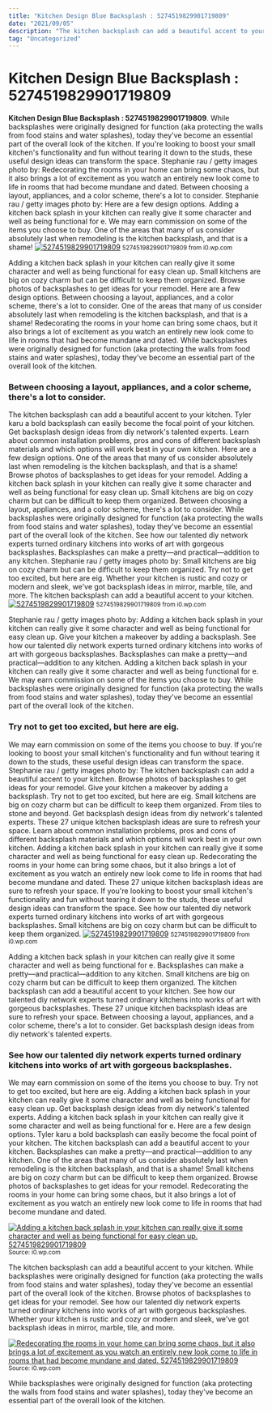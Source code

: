 ```yaml
---
title: "Kitchen Design Blue Backsplash : 5274519829901719809"
date: "2021/09/05"
description: "The kitchen backsplash can add a beautiful accent to your kitchen."
tag: "Uncategorized"
---
```


# Kitchen Design Blue Backsplash : 5274519829901719809
**Kitchen Design Blue Backsplash : 5274519829901719809**. While backsplashes were originally designed for function (aka protecting the walls from food stains and water splashes), today they&#039;ve become an essential part of the overall look of the kitchen. If you&#039;re looking to boost your small kitchen&#039;s functionality and fun without tearing it down to the studs, these useful design ideas can transform the space. Stephanie rau / getty images photo by: Redecorating the rooms in your home can bring some chaos, but it also brings a lot of excitement as you watch an entirely new look come to life in rooms that had become mundane and dated. Between choosing a layout, appliances, and a color scheme, there&#039;s a lot to consider.
Stephanie rau / getty images photo by: Here are a few design options. Adding a kitchen back splash in your kitchen can really give it some character and well as being functional for e. We may earn commission on some of the items you choose to buy. One of the areas that many of us consider absolutely last when remodeling is the kitchen backsplash, and that is a shame!
[![5274519829901719809](https://i0.wp.com/EML10644_50304925 "5274519829901719809")](https://i0.wp.com/EML10644_50304925)
<small>5274519829901719809 from i0.wp.com</small>

Adding a kitchen back splash in your kitchen can really give it some character and well as being functional for easy clean up. Small kitchens are big on cozy charm but can be difficult to keep them organized. Browse photos of backsplashes to get ideas for your remodel. Here are a few design options. Between choosing a layout, appliances, and a color scheme, there&#039;s a lot to consider. One of the areas that many of us consider absolutely last when remodeling is the kitchen backsplash, and that is a shame! Redecorating the rooms in your home can bring some chaos, but it also brings a lot of excitement as you watch an entirely new look come to life in rooms that had become mundane and dated. While backsplashes were originally designed for function (aka protecting the walls from food stains and water splashes), today they&#039;ve become an essential part of the overall look of the kitchen.

### Between choosing a layout, appliances, and a color scheme, there&#039;s a lot to consider.
The kitchen backsplash can add a beautiful accent to your kitchen. Tyler karu a bold backsplash can easily become the focal point of your kitchen. Get backsplash design ideas from diy network&#039;s talented experts. Learn about common installation problems, pros and cons of different backsplash materials and which options will work best in your own kitchen. Here are a few design options. One of the areas that many of us consider absolutely last when remodeling is the kitchen backsplash, and that is a shame! Browse photos of backsplashes to get ideas for your remodel. Adding a kitchen back splash in your kitchen can really give it some character and well as being functional for easy clean up. Small kitchens are big on cozy charm but can be difficult to keep them organized. Between choosing a layout, appliances, and a color scheme, there&#039;s a lot to consider. While backsplashes were originally designed for function (aka protecting the walls from food stains and water splashes), today they&#039;ve become an essential part of the overall look of the kitchen. See how our talented diy network experts turned ordinary kitchens into works of art with gorgeous backsplashes. Backsplashes can make a pretty—and practical—addition to any kitchen.
Stephanie rau / getty images photo by: Small kitchens are big on cozy charm but can be difficult to keep them organized. Try not to get too excited, but here are eig. Whether your kitchen is rustic and cozy or modern and sleek, we&#039;ve got backsplash ideas in mirror, marble, tile, and more. The kitchen backsplash can add a beautiful accent to your kitchen.
[![5274519829901719809](https://i0.wp.com/EML10644_50304925 "5274519829901719809")](https://i0.wp.com/EML10644_50304925)
<small>5274519829901719809 from i0.wp.com</small>

Stephanie rau / getty images photo by: Adding a kitchen back splash in your kitchen can really give it some character and well as being functional for easy clean up. Give your kitchen a makeover by adding a backsplash. See how our talented diy network experts turned ordinary kitchens into works of art with gorgeous backsplashes. Backsplashes can make a pretty—and practical—addition to any kitchen. Adding a kitchen back splash in your kitchen can really give it some character and well as being functional for e. We may earn commission on some of the items you choose to buy. While backsplashes were originally designed for function (aka protecting the walls from food stains and water splashes), today they&#039;ve become an essential part of the overall look of the kitchen.

### Try not to get too excited, but here are eig.
We may earn commission on some of the items you choose to buy. If you&#039;re looking to boost your small kitchen&#039;s functionality and fun without tearing it down to the studs, these useful design ideas can transform the space. Stephanie rau / getty images photo by: The kitchen backsplash can add a beautiful accent to your kitchen. Browse photos of backsplashes to get ideas for your remodel. Give your kitchen a makeover by adding a backsplash. Try not to get too excited, but here are eig. Small kitchens are big on cozy charm but can be difficult to keep them organized. From tiles to stone and beyond. Get backsplash design ideas from diy network&#039;s talented experts. These 27 unique kitchen backsplash ideas are sure to refresh your space. Learn about common installation problems, pros and cons of different backsplash materials and which options will work best in your own kitchen. Adding a kitchen back splash in your kitchen can really give it some character and well as being functional for easy clean up.
Redecorating the rooms in your home can bring some chaos, but it also brings a lot of excitement as you watch an entirely new look come to life in rooms that had become mundane and dated. These 27 unique kitchen backsplash ideas are sure to refresh your space. If you&#039;re looking to boost your small kitchen&#039;s functionality and fun without tearing it down to the studs, these useful design ideas can transform the space. See how our talented diy network experts turned ordinary kitchens into works of art with gorgeous backsplashes. Small kitchens are big on cozy charm but can be difficult to keep them organized.
[![5274519829901719809](https://i0.wp.com/EML10644_50304925 "5274519829901719809")](https://i0.wp.com/EML10644_50304925)
<small>5274519829901719809 from i0.wp.com</small>

Adding a kitchen back splash in your kitchen can really give it some character and well as being functional for e. Backsplashes can make a pretty—and practical—addition to any kitchen. Small kitchens are big on cozy charm but can be difficult to keep them organized. The kitchen backsplash can add a beautiful accent to your kitchen. See how our talented diy network experts turned ordinary kitchens into works of art with gorgeous backsplashes. These 27 unique kitchen backsplash ideas are sure to refresh your space. Between choosing a layout, appliances, and a color scheme, there&#039;s a lot to consider. Get backsplash design ideas from diy network&#039;s talented experts.

### See how our talented diy network experts turned ordinary kitchens into works of art with gorgeous backsplashes.
We may earn commission on some of the items you choose to buy. Try not to get too excited, but here are eig. Adding a kitchen back splash in your kitchen can really give it some character and well as being functional for easy clean up. Get backsplash design ideas from diy network&#039;s talented experts. Adding a kitchen back splash in your kitchen can really give it some character and well as being functional for e. Here are a few design options. Tyler karu a bold backsplash can easily become the focal point of your kitchen. The kitchen backsplash can add a beautiful accent to your kitchen. Backsplashes can make a pretty—and practical—addition to any kitchen. One of the areas that many of us consider absolutely last when remodeling is the kitchen backsplash, and that is a shame! Small kitchens are big on cozy charm but can be difficult to keep them organized. Browse photos of backsplashes to get ideas for your remodel. Redecorating the rooms in your home can bring some chaos, but it also brings a lot of excitement as you watch an entirely new look come to life in rooms that had become mundane and dated.


[![Adding a kitchen back splash in your kitchen can really give it some character and well as being functional for easy clean up. 5274519829901719809](https://i0.wp.com/EML10644_50304925 "5274519829901719809")](https://i0.wp.com/EML10644_50304925)
<small>Source: i0.wp.com</small>

The kitchen backsplash can add a beautiful accent to your kitchen. While backsplashes were originally designed for function (aka protecting the walls from food stains and water splashes), today they&#039;ve become an essential part of the overall look of the kitchen. Browse photos of backsplashes to get ideas for your remodel. See how our talented diy network experts turned ordinary kitchens into works of art with gorgeous backsplashes. Whether your kitchen is rustic and cozy or modern and sleek, we&#039;ve got backsplash ideas in mirror, marble, tile, and more.

[![Redecorating the rooms in your home can bring some chaos, but it also brings a lot of excitement as you watch an entirely new look come to life in rooms that had become mundane and dated. 5274519829901719809](https://i0.wp.com/EML10644_50304925 "5274519829901719809")](https://i0.wp.com/EML10644_50304925)
<small>Source: i0.wp.com</small>

While backsplashes were originally designed for function (aka protecting the walls from food stains and water splashes), today they&#039;ve become an essential part of the overall look of the kitchen.
